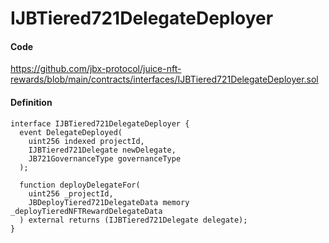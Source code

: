 # IJBTiered721DelegateDeployer

#### Code

https://github.com/jbx-protocol/juice-nft-rewards/blob/main/contracts/interfaces/IJBTiered721DelegateDeployer.sol

#### Definition

```
interface IJBTiered721DelegateDeployer {
  event DelegateDeployed(
    uint256 indexed projectId,
    IJBTiered721Delegate newDelegate,
    JB721GovernanceType governanceType
  );

  function deployDelegateFor(
    uint256 _projectId,
    JBDeployTiered721DelegateData memory _deployTieredNFTRewardDelegateData
  ) external returns (IJBTiered721Delegate delegate);
}
```
